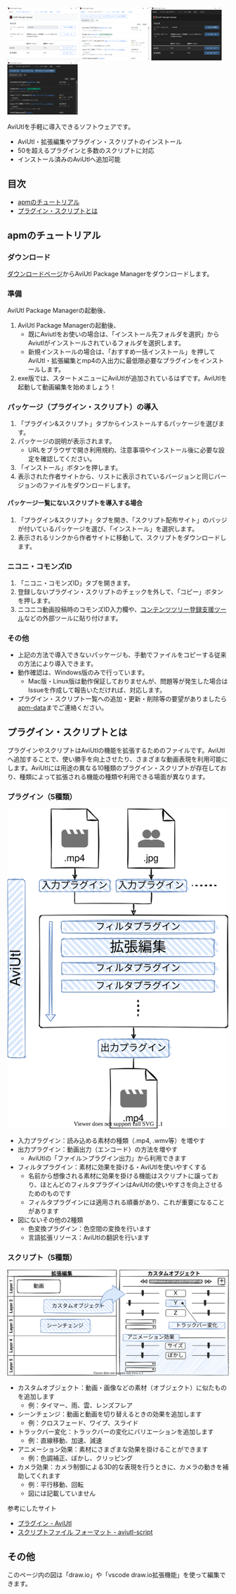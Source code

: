 <p>
  <img src="./images/tab1.png" width="160" />
  <img src="./images/tab2.png" width="160" />
  <img src="./images/tab1dark.png" width="160" />
  <img src="./images/tab2dark.png" width="160" />
</p>

AviUtlを手軽に導入できるソフトウェアです。

- AviUtl・拡張編集やプラグイン・スクリプトのインストール
- 50を超えるプラグインと多数のスクリプトに対応
- インストール済みのAviUtlへ追加可能

## 目次

- [apmのチュートリアル](#apmのチュートリアル)
- [プラグイン・スクリプトとは](#プラグインスクリプトとは)

## apmのチュートリアル

### ダウンロード

[ダウンロードページ](https://team-apm.github.io/apm/)からAviUtl Package Managerをダウンロードします。

### 準備

AviUtl Package Managerの起動後、

1. AviUtl Package Managerの起動後、
   - 既にAviutlをお使いの場合は、「インストール先フォルダを選択」からAviutlがインストールされているフォルダを選択します。
   - 新規インストールの場合は、「おすすめ一括インストール」を押してAviUtl・拡張編集とmp4の入出力に最低限必要なプラグインをインストールします。
2. exe版では、スタートメニューにAviUtlが追加されているはずです。AviUtlを起動して動画編集を始めましょう！

### パッケージ（プラグイン・スクリプト）の導入

1. 「プラグイン&スクリプト」タブからインストールするパッケージを選びます。
2. パッケージの説明が表示されます。
   - URLをブラウザで開き利用規約、注意事項やインストール後に必要な設定を確認してください。
3. 「インストール」ボタンを押します。
4. 表示された作者サイトから、リストに表示されているバージョンと同じバージョンのファイルをダウンロードします。

#### パッケージ一覧にないスクリプトを導入する場合

1. 「プラグイン&スクリプト」タブを開き、「スクリプト配布サイト」のバッジが付いているパッケージを選び、「インストール」を選択します。
2. 表示されるリンクから作者サイトに移動して、スクリプトをダウンロードします。

### ニコニ・コモンズID

1. 「ニコニ・コモンズID」タブを開きます。
2. 登録しないプラグイン・スクリプトのチェックを外して、「コピー」ボタンを押します。
3. ニコニコ動画投稿時のコモンズID入力欄や、[コンテンツツリー登録支援ツール](https://textblog.minibird.jp/twitter/#contents-tree)などの外部ツールに貼り付けます。

### その他

- 上記の方法で導入できないパッケージも、手動でファイルをコピーする従来の方法により導入できます。
- 動作確認は、Windows版のみで行っています。
  - Mac版・Linux版は動作保証しておりませんが、問題等が発生した場合はIssueを作成して報告いただければ、対応します。
- プラグイン・スクリプト一覧への追加・更新・削除等の要望がありましたら[apm-data](https://github.com/team-apm/apm-data/issues)までご連絡ください。

## プラグイン・スクリプトとは

プラグインやスクリプトはAviUtlの機能を拡張するためのファイルです。AviUtlへ追加することで、使い勝手を向上させたり、さまざまな動画表現を利用可能にします。AviUtlには用途の異なる10種類のプラグイン・スクリプトが存在しており、種類によって拡張される機能の種類や利用できる場面が異なります。

### プラグイン（5種類）

![IO and filter](./images/io_filter.drawio.svg)

- 入力プラグイン：読み込める素材の種類（.mp4, .wmv等）を増やす
- 出力プラグイン：動画出力（エンコード）の方法を増やす
  - AviUtlの「ファイル＞プラグイン出力」から利用できます
- フィルタプラグイン：素材に効果を掛ける・AviUtlを使いやすくする
  - 名前から想像される素材に効果を掛ける機能はスクリプトに譲っており、ほとんどのフィルタプラグインはAviUtlの使いやすさを向上させるためのものです
  - フィルタプラグインには適用される順番があり、これが重要になることがあります
- 図にないその他の2種類
  - 色変換プラグイン：色空間の変換を行います
  - 言語拡張リソース：AviUtlの翻訳を行います

### スクリプト（5種類）

![Exedit](./images/exedit.drawio.svg)

- カスタムオブジェクト：動画・画像などの素材（オブジェクト）に似たものを追加します
  - 例：タイマー、雨、雲、レンズフレア
- シーンチェンジ：動画と動画を切り替えるときの効果を追加します
  - 例：クロスフェード、ワイプ、スライド
- トラックバー変化：トラックバーの変化にバリエーションを追加します
  - 例：直線移動、加速、減速
- アニメーション効果：素材にさまざまな効果を掛けることができます
  - 例：色調補正、ぼかし、クリッピング
- カメラ効果：カメラ制御による3D的な表現を行うときに、カメラの動きを補助してくれます
  - 例：平行移動、回転
  - 図には記載していません

参考にしたサイト

- [プラグイン - AviUtl](https://scrapbox.io/aviutl/%E3%83%97%E3%83%A9%E3%82%B0%E3%82%A4%E3%83%B3)
- [スクリプトファイル フォーマット - aviutl-script](https://scrapbox.io/aviutl-script/%E3%82%B9%E3%82%AF%E3%83%AA%E3%83%97%E3%83%88%E3%83%95%E3%82%A1%E3%82%A4%E3%83%AB_%E3%83%95%E3%82%A9%E3%83%BC%E3%83%9E%E3%83%83%E3%83%88)

## その他

このページ内の図は「draw.io」や「vscode draw.io拡張機能」を使って編集できます。
